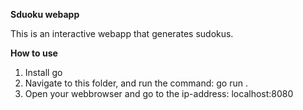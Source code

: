 **Sduoku webapp**

This is an interactive webapp that generates sudokus.

**How to use**
1. Install go
2. Navigate to this folder, and run the command: go run .
3. Open your webbrowser and go to the ip-address: localhost:8080
